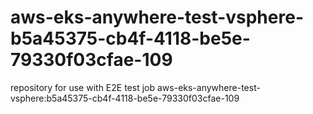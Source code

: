 # aws-eks-anywhere-test-vsphere-b5a45375-cb4f-4118-be5e-79330f03cfae-109
repository for use with E2E test job aws-eks-anywhere-test-vsphere:b5a45375-cb4f-4118-be5e-79330f03cfae-109
